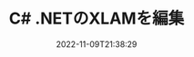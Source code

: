 ---
############################# Static ############################
layout: "auto-gen-editor"
date: 2022-11-09T21:38:29
draft: false
otherformats: doc docx docm dotx xls xlsx xlsm ppt pptx pptm mobi epub html mhtml txt xml csv pdf xps msg

############################# Head ############################
head_title: "XLAM エディタ — C# .NET の XLAM を編集"
head_description: "数行のコードを使用して C# .NET の XLAM を編集するには? GroupDocs ドキュメント処理 API を使用して、30 以上のファイル形式を編集、更新、保存します。"

############################# Header ############################
title: "C# .NETのXLAMを編集"
description: "Microsoft や Open Office などのソフトウェアを使用せずに、サーバー側の GroupDocs.Editor for C# .NET API を使用した効果的で堅牢な XLAM 編集。"
bg_image: "https://cms.admin.containerize.com/templates/aspose/App_Themes/V3/images/bg/header1.png"
bg_overlay: false
button:
    enable: true
    icon: "fas fa-arrow-down"
    label: "無料トライアルをダウンロード"
    link: "https://downloads.groupdocs.com/editor/net"

############################# SubMenu ############################
submenu:
    enable: true

    left:
        img_alt: "GroupDocs.Editor for .NET"
        image: "https://cms.admin.containerize.com/templates/groupdocs/images/product-logos/90x90-noborder/groupdocs-editor-net.png"
        product: "GroupDocs.Editor"
        platform: ".NET"

    middle:
        button:

            # button loop
            - link: "https://apireference.groupdocs.com/editor/net"
              text: "API リファレンス"

            # button loop
            - link: "https://github.com/groupdocs-editor"
              text: "コード例"

            # button loop
            - link: "https://products.groupdocs.app/editor/family"
              text: "ライブデモ"

            # button loop
            - link: "https://purchase.groupdocs.com/pricing/editor/net"
              text: "料金"

    right:
        link_download: "https://downloads.groupdocs.com/editor"
        link_learn: "https://docs.groupdocs.com/editor/net"
        link_buy: "https://purchase.groupdocs.com"

############################# About ############################
about:
    enable: true
    title: "GroupDocs.Editor for .NET API について"
    content: |
        [GroupDocs.Editor for .NET](/ja/editor/net/) API は、Microsoft Word、Excel、PowerPoint、Open Office ドキュメントおよびプレゼンテーションを編集するための正しい選択です。 GroupDocs.Editor は、高いパフォーマンスが要求されるサーバー サイドおよびバックエンド システムに適したスタンドアロン API です。 Microsoft や Open Office などのソフトウェアには依存しません。

############################# Steps ############################
steps:
    enable: true
    title_left: "C# で XLAM を編集する手順"
    content_left: |
        [GroupDocs.Editor for .NET](/ja/editor/net/) は、開発者が数行のコードを使用して XLAM ファイルを編集する簡単で直接的な方法を提供します。
        * 必須のファイル パスまたはストリームとオプションの「SpreadsheetLoadOptions」クラスを使用して「Editor」クラスのインスタンスを作成し、XLAM ファイルをロードします。
        * XLAM ファイル形式の `SpreadsheetEditOptions` クラス インスタンスを作成して設定します
        * `Editor.Edit()` メソッドを呼び出して、WYSIWYG エディタで簡単に編集できる HTML 形式の XLAM ドキュメントを取得します。
        * `Editor.Save()` メソッドを呼び出し、`SpreadsheetSaveOptions` クラスを使用して編集済みの XLAM ファイルを保存します

        
    title_right: "システム要求"
    content_right: |
        GroupDocs.Editor for .NET API を使用した基本的なドキュメント編集は、いくつかの簡単な手順を実装することで実行できます。当社の API は、すべての主要なプラットフォームとオペレーティング システムでサポートされています。以下のコードを実行する前に、システムに次の前提条件がインストールされていることを確認してください。

        * オペレーティング システム: Microsoft Windows、Linux、MacOS
        * 開発環境: Microsoft Visual Studio, Xamarin, MonoDevelop
        * フレームワーク: .NET Framework, .NET Standard, .NET Core, Mono
        * [NuGet](https://www.nuget.org/packages/groupdocs.editor) からダウンロードした GroupDocs.Editor for .NET の最新バージョンを取得します
        
    code: |        
        ```csharp
        // Load the XLAM file into Editor with the optional SpreadsheetLoadOptions
        Editor editor = new Editor("source.xlam", delegate { return new SpreadsheetLoadOptions(); });

        // Create and adjust the edit options
        SpreadsheetEditOptions editOptions = new SpreadsheetEditOptions();
        editOptions.WorksheetIndex = 1;//select a tab (worksheet) to edit

        // Open input XLAM document for edit — obtain an intermediate document, that can be edited
        EditableDocument beforeEdit = editor.Edit(editOptions);

        // Grab XLAM document content and associated resources from editable document
        string content = beforeEdit.GetContent();

        // Send the content to WYSIWYG-editor, edit it there, and send edited content back to the server-side
        // This step simulates a such operation
        string updatedContent = content.Replace("Cell Text", "Edited Cell Text");

        // Grab edited content and resources from WYSIWYG-editor and create a new EditableDocument instance from it
        EditableDocument afterEdit = EditableDocument.FromMarkup(updatedContent, null);

        // Create a save options and select a desired output format
        SpreadsheetSaveOptions saveOptions = new SpreadsheetSaveOptions(Formats.SpreadsheetFormats.Xlam);

        // Save edited XLAM document to the file
        editor.Save(afterEdit, "edited.xlam", saveOptions);
        ```
        
############################# Demos ############################
demos:
    enable: true
    title: "XLAMエディターのライブデモ"
    content: |
        [GroupDocs.Editor Live Demos](https://products.groupdocs.app/editor/family) Web サイトにアクセスして、今すぐ XLAM を編集してください。
        ライブデモには次の利点があります
        
############################# More Formats ############################
more_formats:
    enable: true
    title: "その他のサポートされているエディター"
    content: |
        他のファイル形式を編集することもできます。以下の完全なリストをご覧ください。


############################# Back to top ###############################
back_to_top:
    enable: true
---